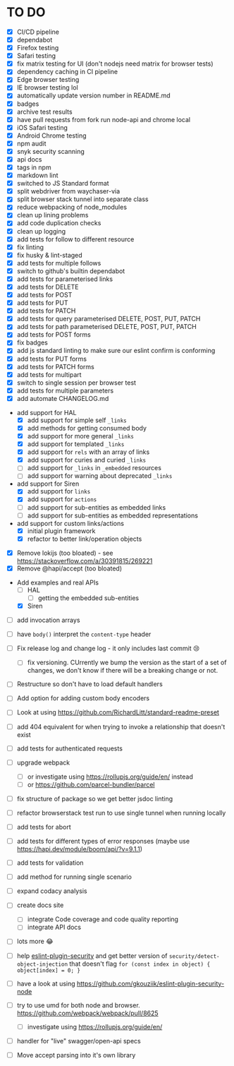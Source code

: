 
# TO DO

- [x] CI/CD pipeline
- [x] dependabot
- [x] Firefox testing
- [x] Safari testing
- [x] fix matrix testing for UI (don't nodejs need matrix for browser tests)
- [x] dependency caching in CI pipeline
- [x] Edge browser testing
- [x] IE browser testing lol
- [x] automatically update version number in README.md
- [x] badges
- [x] archive test results
- [x] have pull requests from fork run node-api and chrome local
- [x] iOS Safari testing
- [x] Android Chrome testing
- [x] npm audit
- [x] snyk security scanning
- [x] api docs
- [x] tags in npm
- [x] markdown lint
- [x] switched to JS Standard format
- [x] split webdriver from waychaser-via
- [x] split browser stack tunnel into separate class
- [x] reduce webpacking of node_modules
- [x] clean up lining problems
- [x] add code duplication checks
- [x] clean up logging
- [x] add tests for follow to different resource
- [x] fix linting
- [x] fix husky & lint-staged
- [x] add tests for multiple follows
- [x] switch to github's builtin dependabot
- [x] add tests for parameterised links
- [x] add tests for DELETE
- [x] add tests for POST
- [x] add tests for PUT
- [x] add tests for PATCH
- [x] add tests for query parameterised DELETE, POST, PUT, PATCH
- [x] add tests for path parameterised DELETE, POST, PUT, PATCH
- [x] add tests for POST forms
- [x] fix badges
- [x] add js standard linting to make sure our eslint confirm is conforming
- [x] add tests for PUT forms
- [x] add tests for PATCH forms
- [x] add tests for multipart
- [x] switch to single session per browser test
- [x] add tests for multiple parameters
- [x] add automate CHANGELOG.md 
- add support for HAL
  - [x] add support for simple self `_links`
  - [x] add methods for getting consumed body
  - [x] add support for more general `_links`
  - [x] add support for templated `_links`
  - [x] add support for `rels` with an array of links
  - [x] add support for curies and curied `_links`
  - [ ] add support for `_links` in `_embedded` resources
  - [ ] add support for warning about deprecated `_links`
- add support for Siren
  - [x] add support for `links`
  - [x] add support for `actions`
  - [ ] add support for sub-entities as embedded links
  - [ ] add support for sub-entities as embedded representations
- add support for custom links/actions
  - [x] initial plugin framework
  - [x] refactor to better link/operation objects
- [x] Remove lokijs (too bloated) - see https://stackoverflow.com/a/30391815/269221
- [x] Remove @hapi/accept (too bloated)
- Add examples and real APIs
  - [ ] HAL
    - [ ] getting the embedded sub-entities
  - [x] Siren
- [ ] add invocation arrays 
- [ ] have `body()` interpret the `content-type` header
- [ ] Fix release log and change log - it only includes last commit 😢
  - [ ] fix versioning. CUrrently we bump the version as the start of a set of changes, we don't know if there will be a breaking change or not.
- [ ] Restructure so don't have to load default handlers
- [ ] Add option for adding custom body encoders
- [ ] Look at using https://github.com/RichardLitt/standard-readme-preset
- [ ] add 404 equivalent for when trying to invoke a relationship that doesn't exist
- [ ] add tests for authenticated requests
- [ ] upgrade webpack
  - [ ] or investigate using https://rollupjs.org/guide/en/ instead
  - [ ] or https://github.com/parcel-bundler/parcel
- [ ] fix structure of package so we get better jsdoc linting
- [ ] refactor browserstack test run to use single tunnel when running locally
- [ ] add tests for abort
- [ ] add tests for different types of error responses (maybe use https://hapi.dev/module/boom/api/?v=9.1.1)
- [ ] add tests for validation
- [ ] add method for running single scenario
- [ ] expand codacy analysis
- [ ] create docs site
  - [ ] integrate Code coverage and code quality reporting
  - [ ] integrate API docs
- [ ] lots more 😂
- [ ] help [
      eslint-plugin-security](https://github.com/nodesecurity/eslint-plugin-security) and get better version of `security/detect-object-injection` that doesn't flag `for (const index in object) { object[index] = 0; }`
- [ ] have a look at using https://github.com/gkouziik/eslint-plugin-security-node
- [ ] try to use umd for both node and browser. https://github.com/webpack/webpack/pull/8625
  - [ ] investigate using https://rollupjs.org/guide/en/
- [ ] handler for "live" swagger/open-api specs
- [ ] Move accept parsing into it's own library

